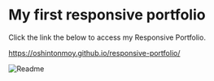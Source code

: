 # My first responsive portfolio


 Click the link the below to access my Responsive Portfolio. 

https://oshintonmoy.github.io/responsive-portfolio/

![Readme](https://github.com/oshintonmoy/responsive-portfolio/edit/main/ReadMe.png?raw=true)

